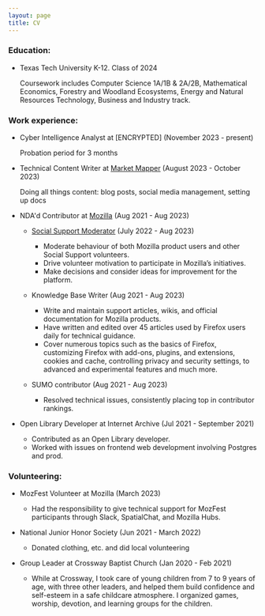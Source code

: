 ```yaml
---
layout: page
title: CV
---
```



### Education:

- Texas Tech University K-12. Class of 2024

   Coursework includes Computer Science 1A/1B & 2A/2B, Mathematical Economics, Forestry and Woodland Ecosystems, Energy and Natural Resources Technology, Business and Industry track.





### Work experience:

- Cyber Intelligence Analyst at [ENCRYPTED] (November 2023 - present)

  Probation period for 3 months


  

- Technical Content Writer at [Market Mapper](https://marketmapper.io/) (August 2023 - October 2023)

  Doing all things content: blog posts, social media management, setting up docs



  

- NDA'd Contributor at [Mozilla](https://support.mozilla.org/en-US/user/VintageMind/) (Aug 2021 - Aug 2023)

    - [Social Support Moderator](https://support.mozilla.org/en-US/kb/how-be-social-support-moderator) (July 2022 - Aug 2023)

      - Moderate behaviour of both Mozilla product users and other Social Support volunteers.
      - Drive volunteer motivation to participate in Mozilla’s initiatives.
      - Make decisions and consider ideas for improvement for the platform.




    - Knowledge Base Writer (Aug 2021 - Aug 2023)

      - Write and maintain support articles, wikis, and official documentation for Mozilla products.
      - Have written and edited over 45 articles used by Firefox users daily for technical guidance.
      - Cover numerous topics such as the basics of Firefox, customizing Firefox with add-ons, plugins, and extensions, cookies and cache, controlling privacy and security settings, to advanced and experimental features and much more.




 
    - SUMO contributor (Aug 2021 - Aug 2023)

       - Resolved technical issues, consistently placing top in contributor rankings.
 
- Open Library Developer at Internet Archive (Jul 2021 - September 2021)

  - Contributed as an Open Library developer.
  - Worked with issues on frontend web development involving Postgres and prod.





### Volunteering:

- MozFest Volunteer at Mozilla (March 2023)

  - Had the responsibility to give technical support for MozFest participants through Slack, SpatialChat, and Mozilla Hubs.




- National Junior Honor Society (Jun 2021 - March 2022)

  - Donated clothing, etc. and did local volunteering




- Group Leader at Crossway Baptist Church (Jan 2020 - Feb 2021)

  - While at Crossway, I took care of young children from 7 to 9 years of age, with three other leaders, and helped them build confidence and self-esteem in a safe childcare atmosphere. I organized games, worship, devotion, and learning groups for the children.
